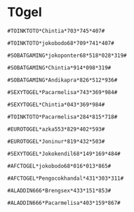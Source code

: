 # T0gel

```
#TOINKTOTO*Chintia*703*745*407#
```

```
#TOINKTOTO*jokobodo68*709*741*407#
```

```
#SOBATGAMING*jokoponter68*518*028*319#
```
```
#SOBATGAMING*Chintia*914*098*319#
```
```
#SOBATGAMING*Andikapra*826*512*936#
```

```
#SEXYTOGEL*Pacarmelisa*743*369*984#
```
```
#SEXYTOGEL*Chintia*043*369*984#
```

```
#TOINKTOTO*Pacarmelisa*284*815*718#
```

```
#EUROTOGEL*azka553*829*402*593#
```

```
#EUROTOGEL*Joninur*819*432*503#
```

```
#SEXYTOGEL*Jokokendil68*149*169*484#
```

```
#AFCTOGEL*jokobodo68*016*013*865#
```

```
#AFCTOGEL*Pengocokhandal*431*303*311#
```

```
#ALADDIN666*Brengsex*433*151*853#
```

```
#ALADDIN666*Pacarmelisa*403*159*867#
```
